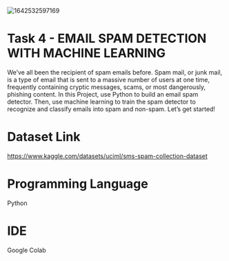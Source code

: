 ![1642532597169](https://user-images.githubusercontent.com/95522797/227785726-b575e659-2d62-4eab-8cb8-d6028d1e4567.jpeg)

# Task 4 - EMAIL SPAM DETECTION WITH MACHINE LEARNING
We’ve all been the recipient of spam emails before. Spam mail, or junk mail, is a type of email
that is sent to a massive number of users at one time, frequently containing cryptic messages, scams, or most dangerously, phishing content. In this Project, use Python to build an email spam detector. Then, use machine learning to train the spam detector to recognize and classify emails into spam and non-spam. Let’s get started!


# Dataset Link

https://www.kaggle.com/datasets/uciml/sms-spam-collection-dataset

# Programming Language

Python

# IDE

Google Colab

